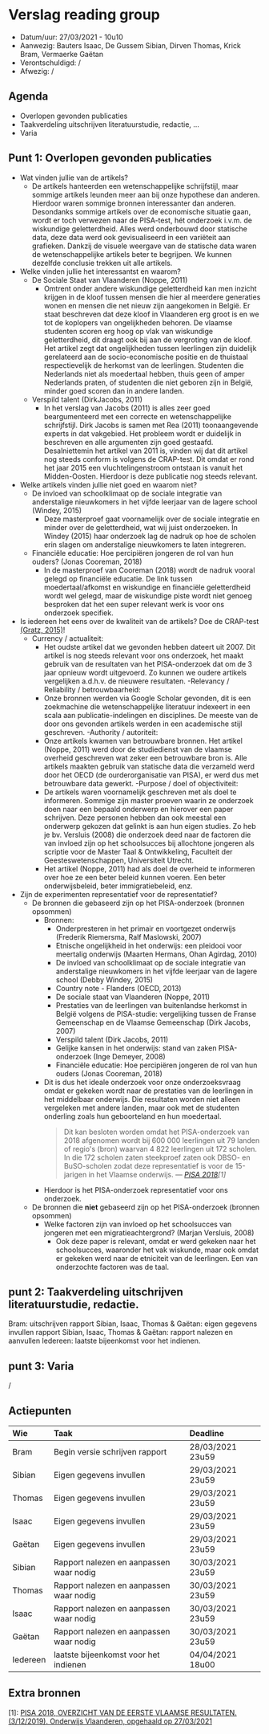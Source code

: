 # Verslag reading group

- Datum/uur: 27/03/2021 - 10u10
- Aanwezig: Bauters Isaac, De Gussem Sibian, Dirven Thomas, Krick Bram, Vermaerke Gaëtan 
- Verontschuldigd: /
- Afwezig: /

## Agenda

- Overlopen gevonden publicaties
- Taakverdeling uitschrijven literatuurstudie, redactie, ...
- Varia

## Punt 1: Overlopen gevonden publicaties

- Wat vinden jullie van de artikels?
    - De artikels hanteerden een wetenschappelijke schrijfstijl, maar sommige artikels leunden meer aan bij onze hypothese dan anderen. Hierdoor waren sommige bronnen interessanter dan anderen. Desondanks sommige artikels over de economische situatie gaan, wordt er toch verwezen naar de PISA-test, hét onderzoek i.v.m. de wiskundige geletterdheid.
      Alles werd onderbouwd door statische data, deze data werd ook gevisualiseerd in een variëteit aan grafieken. Dankzij de visuele weergave van de statische data waren de wetenschappelijke artikels beter te begrijpen. 
      We kunnen dezelfde conclusie trekken uit alle artikels. 
- Welke vinden jullie het interessantst en waarom?
    - De Sociale Staat van Vlaanderen (Noppe, 2011)
        - Omtrent onder andere wiskundige geletterdheid kan men inzicht krijgen in de kloof tussen mensen die hier al meerdere generaties wonen en mensen die net nieuw zijn aangekomen in België. Er staat beschreven dat deze kloof in Vlaanderen erg groot is en we tot de koplopers van ongelijkheden behoren. De vlaamse studenten scoren erg hoog op vlak van wiskundige geletterdheid, dit draagt ook bij aan de vergroting van de kloof. Het artikel zegt dat ongelijkheden tussen leerlingen zijn duidelijk gerelateerd aan de socio-economische positie en de thuistaal respectievelijk de herkomst van de leerlingen. Studenten die Nederlands niet als moedertaal hebben, thuis geen of amper Nederlands praten, of studenten die niet geboren zijn in België, minder goed scoren dan in andere landen.
    - Verspild talent (DirkJacobs, 2011)
        - In het verslag van Jacobs (2011) is alles zeer goed beargumenteerd met een correcte en wetenschappelijke schrijfstijl. Dirk Jacobs is samen met Rea (2011) toonaangevende experts in dat vakgebied. Het probleem wordt er duidelijk in beschreven en alle argumenten zijn goed gestaafd. Desalniettemin het artikel van 2011 is, vinden wij dat dit artikel nog steeds conform is volgens de CRAP-test. Dit omdat er rond het jaar 2015 een vluchtelingenstroom ontstaan is vanuit het Midden-Oosten. Hierdoor is deze publicatie nog steeds relevant.  
- Welke artikels vinden jullie niet goed en waarom niet?
    - De invloed van schoolklimaat op de sociale integratie van anderstalige nieuwkomers in het vijfde leerjaar van de lagere school (Windey, 2015)
        - Deze masterproef gaat voornamelijk over de sociale integratie en minder over de geletterdheid, wat wij juist onderzoeken. In Windey (2015) haar onderzoek lag de nadruk op hoe de scholen erin slagen om anderstalige nieuwkomers te laten integreren.
    - Financiële educatie: Hoe percipiëren jongeren de rol van hun ouders? (Jonas Cooreman, 2018)
        - In de masterproef van Cooreman (2018) wordt de nadruk vooral gelegd op financiële educatie. De link tussen moedertaal/afkomst en wiskundige en financiële geletterdheid wordt wel gelegd, maar de wiskundige piste wordt niet genoeg besproken dat het een super relevant werk is voor ons onderzoek specifiek.
- Is iedereen het eens over de kwaliteit van de artikels? Doe de CRAP-test [(Gratz, 2015)](../toelichting.md#Gratz2015)!
    - Currency / actualiteit:
        - Het oudste artikel dat we gevonden hebben dateert uit 2007. Dit artikel is nog steeds relevant voor ons onderzoek, het maakt gebruik van de resultaten van het PISA-onderzoek dat om de 3 jaar opnieuw wordt uitgevoerd. Zo kunnen we oudere artikels vergelijken a.d.h.v. de nieuwere resultaten. 
    -Relevancy / Reliability / betrouwbaarheid:
        - Onze bronnen werden via Google Scholar gevonden, dit is een zoekmachine die wetenschappelijke literatuur indexeert in een scala aan publicatie-indelingen en disciplines. De meeste van de door ons gevonden artikels werden in een academische stijl geschreven.
    -Authority / autoriteit:
        - Onze artikels kwamen van betrouwbare bronnen. Het artikel (Noppe, 2011) werd door de studiedienst van de vlaamse overheid geschreven wat zeker een betrouwbare bron is. Alle artikels maakten gebruik van statische data die verzameld werd door het OECD (de ourderorganisatie van PISA), er werd dus met betrouwbare data gewerkt. 
    -Purpose / doel of objectiviteit:
        - De artikels waren voornamelijk geschreven met als doel te informeren. Sommige zijn master proeven waarin ze onderzoek doen naar een bepaald onderwerp en hierover een paper schrijven. Deze personen hebben dan ook meestal een onderwerp gekozen dat gelinkt is aan hun eigen studies. Zo heb je bv. Versluis (2008) die onderzoek deed naar de factoren die van invloed zijn op het schoolsucces bij allochtone jongeren als scriptie voor de Master Taal & Ontwikkeling, Faculteit der Geesteswetenschappen, Universiteit Utrecht.
        - Het artikel (Noppe, 2011) had als doel de overheid te informeren over hoe ze een beter beleid kunnen voeren. Een beter onderwijsbeleid, beter immigratiebeleid, enz.
- Zijn de experimenten representatief voor de representatief?
    - De bronnen die gebaseerd zijn op het PISA-onderzoek (bronnen opsommen)
        - Bronnen:
            - Onderpresteren in het primair en voortgezet onderwijs (Frederik Riemersma, Ralf Maslowski, 2007)
            - Etnische ongelijkheid in het onderwijs: een pleidooi voor meertalig onderwijs (Maarten Hermans, Ohan Agirdag, 2010)
            - De invloed van schoolklimaat op de sociale integratie van anderstalige nieuwkomers in het vijfde leerjaar van de lagere school (Debby Windey, 2015)
            - Country note - Flanders (OECD, 2013)
            - De sociale staat van Vlaanderen (Noppe, 2011)
            - Prestaties van de leerlingen van buitenlandse herkomst in België volgens de PISA-studie: vergelijking tussen de Franse Gemeenschap en de Vlaamse Gemeenschap (Dirk Jacobs, 2007)
            - Verspild talent (Dirk Jacobs, 2011)
            - Gelijke kansen in het onderwijs: stand van zaken PISA-onderzoek (Inge Demeyer, 2008)
            - Financiële educatie: Hoe percipiëren jongeren de rol van hun ouders (Jonas Cooreman, 2018)
        - Dit is dus het ideale onderzoek voor onze onderzoeksvraag omdat er gekeken wordt naar de prestaties van de leerlingen in het middelbaar onderwijs. Die resultaten worden niet alleen vergeleken met andere landen, maar ook met de studenten onderling zoals hun geboorteland en hun moedertaal.
          > Dit kan besloten worden omdat het PISA-onderzoek van 2018 afgenomen wordt bij 600 000 leerlingen uit 79 landen of regio's (bron) waarvan 4 822 leerlingen uit 172 scholen. In die 172 scholen zaten steekproef zaten ook DBSO- en BuSO-scholen zodat deze representatief is voor de 15-jarigen in het Vlaamse onderwijs.
          &mdash; <cite>[PISA 2018](#extra-bronnen)[1]</cite>
        - Hierdoor is het PISA-onderzoek representatief voor ons onderzoek.
    - De bronnen die **niet** gebaseerd zijn op het PISA-onderzoek (bronnen opsommen)
        - Welke factoren zijn van invloed op het schoolsucces van jongeren met een migratieachtergrond? (Marjan Versluis, 2008)
          - Ook deze paper is relevant, omdat er werd gekeken naar het schoolsucces, waaronder het vak wiskunde, maar ook omdat er gekeken werd naar de etniciteit van de leerlingen. Een van onderzochte factoren was de taal.

## punt 2: Taakverdeling uitschrijven literatuurstudie, redactie.

Bram: uitschrijven rapport
Sibian, Isaac, Thomas & Gaëtan: eigen gegevens invullen rapport
Sibian, Isaac, Thomas & Gaëtan: rapport nalezen en aanvullen
Iedereen: laatste bijeenkomst voor het indienen.

## punt 3: Varia

/

## Actiepunten

| Wie  | Taak | Deadline |
| :--- | :--- | :------- |
| Bram  | Begin versie schrijven rapport | 28/03/2021 23u59 |
| Sibian  | Eigen gegevens invullen | 29/03/2021 23u59 |
| Thomas  | Eigen gegevens invullen | 29/03/2021 23u59 |
| Isaac  | Eigen gegevens invullen | 29/03/2021 23u59 |
| Gaëtan  | Eigen gegevens invullen | 29/03/2021 23u59 |
| Sibian  | Rapport nalezen en aanpassen waar nodig | 30/03/2021 23u59 |
| Thomas  | Rapport nalezen en aanpassen waar nodig | 30/03/2021 23u59 |
| Isaac  | Rapport nalezen en aanpassen waar nodig | 30/03/2021 23u59 |
| Gaëtan  | Rapport nalezen en aanpassen waar nodig | 30/03/2021 23u59 |
| Iedereen  | laatste bijeenkomst voor het indienen | 04/04/2021 18u00 |

## Extra bronnen

[1]: [PISA 2018, OVERZICHT VAN DE EERSTE VLAAMSE RESULTATEN. (3/12/2019). Onderwijs Vlaanderen, opgehaald op 27/03/2021](https://onderwijs.vlaanderen.be/nl/programme-for-international-student-assessment-pisa#Resultaten_PISA_2018)
